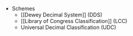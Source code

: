 - Schemes
	- [[Dewey Decimal System]] (DDS)
	- [[Library of Congress Classification]] (LCC)
	- Universal Decimal Classification (UDC)